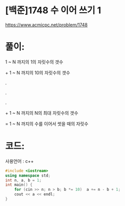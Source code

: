 # [백준]1748 수 이어 쓰기 1

https://www.acmicpc.net/problem/1748

# 풀이:

1 ~ N 까지의 1의 자릿수의 갯수

\+ 1 ~ N 까지의 10의 자릿수의 갯수

.

.

.

\+ 1 ~ N 까지의 N의 최대 자릿수의 갯수



= 1 ~ N 까지의 수를 이어서 썻을 때의 자릿수



# **코드:** 

사용언어 : c++	
```c++
#include <iostream>
using namespace std;
int n, a, b = 1;
int main() {
	for (cin >> n; n > b; b *= 10)	a += n - b + 1;
	cout << a << endl;
}
```

